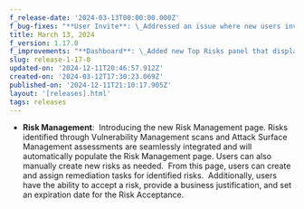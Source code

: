 ```yaml
---
f_release-date: '2024-03-13T00:00:00.000Z'
f_bug-fixes: "**User Invite**: \_Addressed an issue where new users invites were not being sent properly\n\n**Login**: Fixed an issue where users with multiple companies were not being deactivated properly"
title: March 13, 2024
f_version: 1.17.0
f_improvements: "**Dashboard**: \_Added new Top Risks panel that displays a company’s Top 10 Risks\n\n**Remediation Tracker**: \_Both User and Admin role types can now select multiple remediations to be Assigned or Resolved\n\n**Gap Analysis**: \_Integrated Control History to the Gap Analysis Questionnaire for an enhanced audit trail for tracking changes"
slug: release-1-17-0
updated-on: '2024-12-11T20:46:57.912Z'
created-on: '2024-03-12T17:30:23.069Z'
published-on: '2024-12-11T21:10:17.905Z'
layout: '[releases].html'
tags: releases
---
```


*   **Risk Management**:  Introducing the new Risk Management page. Risks identified through Vulnerability Management scans and Attack Surface Management assessments are seamlessly integrated and will automatically populate the Risk Management page. Users can also manually create new risks as needed.  From this page, users can create and assign remediation tasks for identified risks.  Additionally, users have the ability to accept a risk, provide a business justification, and set an expiration date for the Risk Acceptance.
